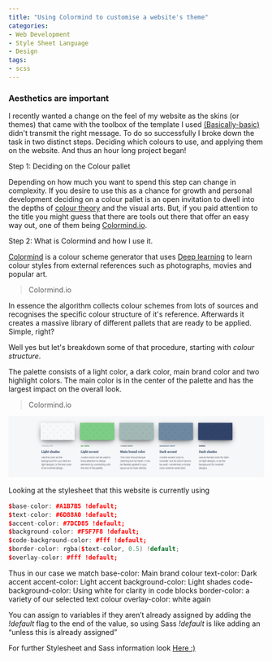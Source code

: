 ```yaml
---
title: "Using Colormind to customise a website's theme"
categories:
- Web Development
- Style Sheet Language
- Design
tags:
- scss
---
```


### Aesthetics are important

I recently wanted a change on the feel of my website as the skins (or themes) that came with the toolbox of the template I used [(Basically-basic)](https://github.com/mmistakes/jekyll-theme-basically-basic) didn't transmit the right message. To do so successfully I broke down the task in two distinct steps. Deciding which colours to use, and applying them on the website. And thus an hour long project began!

Step 1: Deciding on the Colour pallet

Depending on how much you want to spend this step can change in complexity. If you desire to use this as a chance for growth and personal development deciding on a colour pallet is an open invitation to dwell into the depths of [colour theory](https://en.wikipedia.org/wiki/Color_theory) and the visual arts. But, if you paid attention to the title you might guess that there are tools out there that offer an easy way out, one of them being [Colormind.io](http://colormind.io/).



Step 2: What is Colormind and how I use it.

[Colormind](http://colormind.io/) is a colour scheme generator that uses [Deep learning](https://en.wikipedia.org/wiki/Deep_learning) to learn colour styles from external references such as photographs, movies and popular art.
> Colormind.io

In essence the algorithm collects colour schemes from lots of sources and recognises the specific colour structure of it's reference. Afterwards it creates a massive library of different pallets that are ready to be applied. Simple, right?

Well yes but let's breakdown some of that procedure, starting with *colour structure*.

The palette consists of a light color, a dark color, main brand color and two highlight colors. The main color is in the center of the palette and has the largest impact on the overall look.
> Colormind.io

![Screenshot from website's palette](/assets/images/DeYork_Palette.jpg "This website's palette")

Looking at the stylesheet that this website is currently using

```c++
$base-color: #A1B7B5 !default;
$text-color: #6D88A0 !default;
$accent-color: #7DCD85 !default;
$background-color: #F5F7F8 !default;
$code-background-color: #fff !default;
$border-color: rgba($text-color, 0.5) !default;
$overlay-color: #fff !default;  
```
Thus in our case we match
base-color: Main brand colour
text-color: Dark accent
accent-color: Light accent
background-color: Light shades
code-background-color: Using white for clarity in code blocks
border-color: a variety of our selected text colour
overlay-color: white again

You can assign to variables if they aren’t already assigned by adding the *!default* flag to the end of the value, so using Sass *!default* is like adding an “unless this is already assigned”

For further Stylesheet and Sass information look [Here :)](https://sass-lang.com) 
